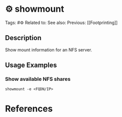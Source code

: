 # ⚙️ showmount

Tags: #⚙️
Related to:
See also:
Previous: [[Footprinting]]

## Description

Show mount information for an NFS server.

## Usage Examples

### Show available NFS shares

	showmount -e <FQDN/IP>

# References